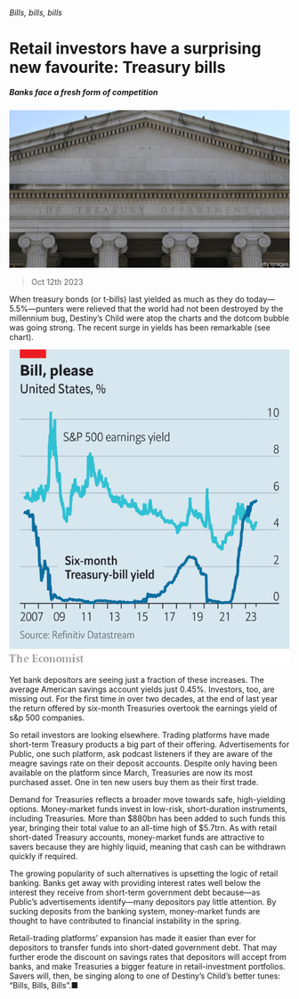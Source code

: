 ###### Bills, bills, bills

# Retail investors have a surprising new favourite: Treasury bills 

##### Banks face a fresh form of competition 

![image](images/20231014_FNP503.jpg) 

> Oct 12th 2023 

When treasury bonds (or t-bills) last yielded as much as they do today—5.5%—punters were relieved that the world had not been destroyed by the millennium bug, Destiny’s Child were atop the charts and the dotcom bubble was going strong. The recent surge in yields has been remarkable (see chart).

![image](images/20231014_FNC727.png) 


Yet bank depositors are seeing just a fraction of these increases. The average American savings account yields just 0.45%. Investors, too, are missing out. For the first time in over two decades, at the end of last year the return offered by six-month Treasuries overtook the earnings yield of s&amp;p 500 companies.

So retail investors are looking elsewhere. Trading platforms have made short-term Treasury products a big part of their offering. Advertisements for Public, one such platform, ask podcast listeners if they are aware of the meagre savings rate on their deposit accounts. Despite only having been available on the platform since March, Treasuries are now its most purchased asset. One in ten new users buy them as their first trade.

Demand for Treasuries reflects a broader move towards safe, high-yielding options. Money-market funds invest in low-risk, short-duration instruments, including Treasuries. More than $880bn has been added to such funds this year, bringing their total value to an all-time high of $5.7trn. As with retail short-dated Treasury accounts, money-market funds are attractive to savers because they are highly liquid, meaning that cash can be withdrawn quickly if required.

The growing popularity of such alternatives is upsetting the logic of retail banking. Banks get away with providing interest rates well below the interest they receive from short-term government debt because—as Public’s advertisements identify—many depositors pay little attention. By sucking deposits from the banking system, money-market funds are thought to have contributed to financial instability in the spring. 

Retail-trading platforms’ expansion has made it easier than ever for depositors to transfer funds into short-dated government debt. That may further erode the discount on savings rates that depositors will accept from banks, and make Treasuries a bigger feature in retail-investment portfolios. Savers will, then, be singing along to one of Destiny’s Child’s better tunes: “Bills, Bills, Bills”.■


